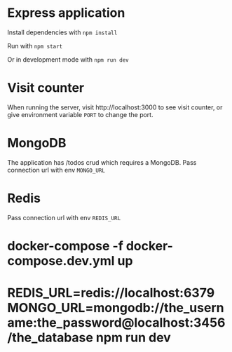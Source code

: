 # Express application

Install dependencies with `npm install`

Run with `npm start`

Or in development mode with `npm run dev`

# Visit counter

When running the server, visit http://localhost:3000 to see visit counter, or give environment variable `PORT` to change the port.

# MongoDB

The application has /todos crud which requires a MongoDB. Pass connection url with env `MONGO_URL`

# Redis

Pass connection url with env `REDIS_URL`



# docker-compose -f docker-compose.dev.yml up


# REDIS_URL=redis://localhost:6379  MONGO_URL=mongodb://the_username:the_password@localhost:3456/the_database npm run dev